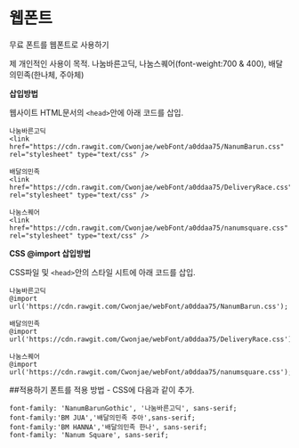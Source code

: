 # 웹폰트
무료 폰트를 웹폰트로 사용하기

제 개인적인 사용이 목적.
나눔바른고딕, 나눔스퀘어(font-weight:700 & 400), 배달의민족(한나체, 주아체)

**<head></head>삽입방법**

웹사이트 HTML문서의 ``<head>``안에 아래 코드를 삽입.
```
나눔바른고딕
<link href="https://cdn.rawgit.com/Cwonjae/webFont/a0ddaa75/NanumBarun.css" rel="stylesheet" type="text/css" />

배달의민족
<link href="https://cdn.rawgit.com/Cwonjae/webFont/a0ddaa75/DeliveryRace.css" rel="stylesheet" type="text/css" />

나눔스퀘어
<link href="https://cdn.rawgit.com/Cwonjae/webFont/a0ddaa75/nanumsquare.css" rel="stylesheet" type="text/css" />
```

**CSS @import 삽입방법**

CSS파일 및 ``<head>``안의 스타일 시트에 아래 코드를 삽입.
```
나눔바른고딕
@import url('https://cdn.rawgit.com/Cwonjae/webFont/a0ddaa75/NanumBarun.css');

배달의민족
@import url('https://cdn.rawgit.com/Cwonjae/webFont/a0ddaa75/DeliveryRace.css');

나눔스퀘어
@import url('https://cdn.rawgit.com/Cwonjae/webFont/a0ddaa75/nanumsquare.css');
```

##적용하기
폰트를 적용 방법 - CSS에 다음과 같이 추가.
```
font-family: 'NanumBarunGothic', '나눔바른고딕', sans-serif;
font-family:'BM JUA','배달의민족 주아',sans-serif;
font-family:'BM HANNA','배달의민족 한나', sans-serif;
font-family: 'Nanum Square', sans-serif;

```

